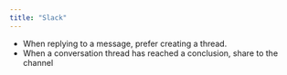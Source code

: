 ```yaml
---
title: "Slack"
---
```


- When replying to a message, prefer creating a thread.
- When a conversation thread has reached a conclusion, share to the channel